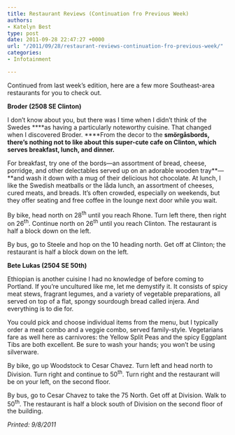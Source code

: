 ```yaml
---
title: Restaurant Reviews (Continuation fro Previous Week)
authors:
- Katelyn Best
type: post
date: 2011-09-28 22:47:27 +0000
url: "/2011/09/28/restaurant-reviews-continuation-fro-previous-week/"
categories:
- Infotainment

---
```

Continued from last week&#8217;s edition, here are a few more Southeast-area restaurants for you to check out.

**Broder (2508 SE Clinton)**

I don&#8217;t know about you, but there was I time when I didn&#8217;t think of the Swedes ****as having a particularly noteworthy cuisine. That changed when I discovered Broder. ****From the decor to the ****smörgåsbords, there&#8217;s nothing not to like about this super-cute cafe on Clinton, which serves breakfast, lunch, and dinner.****

For breakfast, try one of the bords—an assortment of bread, cheese, porridge, and other delectables served up on an adorable wooden tray**—**and wash it down with a mug of their delicious hot chocolate. At lunch, I like the Swedish meatballs or the låda lunch, an assortment of cheeses, cured meats, and breads. It&#8217;s often crowded, especially on weekends, but they offer seating and free coffee in the lounge next door while you wait.

By bike, head north on 28<sup>th</sup> until you reach Rhone. Turn left there, then right on 26<sup>th</sup>. Continue north on 26<sup>th</sup> until you reach Clinton. The restaurant is half a block down on the left.

By bus, go to Steele and hop on the 10 heading north. Get off at Clinton; the restaurant is half a block down on the left.

**Bete Lukas (2504 SE 50th)**

Ethiopian is another cuisine I had no knowledge of before coming to Portland. If you&#8217;re uncultured like me, let me demystify it. It consists of spicy meat stews, fragrant legumes, and a variety of vegetable preparations, all served on top of a flat, spongy sourdough bread called injera. And everything is to die for.

You could pick and choose individual items from the menu, but I typically order a meat combo and a veggie combo, served family-style. Vegetarians fare as well here as carnivores: the Yellow Split Peas and the spicy Eggplant Tibs are both excellent. Be sure to wash your hands; you won&#8217;t be using silverware.

By bike, go up Woodstock to Cesar Chavez. Turn left and head north to Division. Turn right and continue to 50<sup>th</sup>. Turn right and the restaurant will be on your left, on the second floor.

By bus, go to Cesar Chavez to take the 75 North. Get off at Division. Walk to 50<sup>th</sup>. The restaurant is half a block south of Division on the second floor of the building.

_Printed: 9/8/2011_